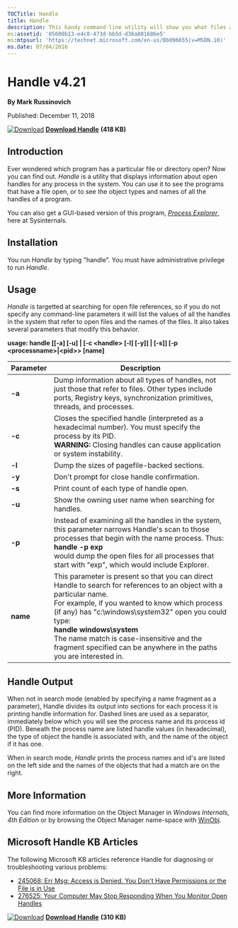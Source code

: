 ```yaml
--- 
TOCTitle: Handle
title: Handle
description: This handy command-line utility will show you what files are open by which processes, and much more.
ms:assetid: '05600b13-e4c8-473d-bb5d-d36a881686e5'
ms:mtpsurl: 'https://technet.microsoft.com/en-us/Bb896655(v=MSDN.10)'
ms.date: 07/04/2016
---
```


Handle v4.21
============

**By Mark Russinovich**

Published: December 11, 2018

[![Download](/media/landing/sysinternals/download_sm.png)](https://download.sysinternals.com/files/Handle.zip) [**Download Handle**](https://download.sysinternals.com/files/Handle.zip) **(418 KB)**


## Introduction

Ever wondered which program has a particular file or directory open? Now
you can find out. *Handle* is a utility that displays information about
open handles for any process in the system. You can use it to see the
programs that have a file open, or to see the object types and names of
all the handles of a program.

You can also get a GUI-based version of this program, [*Process Explorer*](process-explorer.md),
here at Sysinternals.  

## Installation

You run *Handle* by typing "handle". You must have administrative
privilege to run *Handle*.  

## Usage

*Handle* is targetted at searching for open file references, so if you
do not specify any command-line parameters it will list the values of
all the handles in the system that refer to open files and the names of
the files. It also takes several parameters that modify this behavior.

**usage: handle \[\[-a\] \[-u\] | \[-c &lt;handle&gt; \[-l\] \[-y\]\] |
\[-s\]\] \[-p &lt;processname&gt;|&lt;pid&gt;&gt; \[name\]**

|Parameter  |Description  |
|---------|---------|
| **-a** | Dump information about all types of handles, not just those that refer to files. Other types include ports, Registry keys, synchronization primitives, threads, and processes.|
| **-c** | Closes the specified handle (interpreted as a hexadecimal number). You must specify the process by its PID.<br />**WARNING:** Closing handles can cause application or system instability.|
| **-l** | Dump the sizes of pagefile-backed sections. |
| **-y** | Don't prompt for close handle confirmation. |
| **-s** | Print count of each type of handle open. |
| **-u** | Show the owning user name when searching for handles. |
| **-p** | Instead of examining all the handles in the system, this parameter narrows Handle's scan to those processes that begin with the name process. Thus:<br /> **handle -p exp**<br /> would dump the open files for all processes that start with "exp", which would include Explorer. |
| **name** | This parameter is present so that you can direct Handle to search for references to an object with a particular name.<br /> For example, if you wanted to know which process (if any) has "c:\windows\system32" open you could type:<br /> **handle windows\system**<br />The name match is case-insensitive and the fragment specified can be anywhere in the paths you are interested in. |

## Handle Output

When not in search mode (enabled by specifying a name fragment as a
parameter), Handle divides its output into sections for each process it
is printing handle information for. Dashed lines are used as a
separator, immediately below which you will see the process name and its
process id (PID). Beneath the process name are listed handle values (in
hexadecimal), the type of object the handle is associated with, and the
name of the object if it has one.

When in search mode, *Handle* prints the process names and id's are
listed on the left side and the names of the objects that had a match
are on the right.  
  

## More Information

You can find more information on the Object Manager in *Windows
Internals, 4th Edition* or by browsing the Object Manager name-space
with
[WinObj](winobj.md).  
  

## Microsoft Handle KB Articles

The following Microsoft KB articles reference Handle for diagnosing or
troubleshooting various problems:

-   [245068: Err Msg: Access is Denied. You Don't Have Permissions or
    the File is in Use](http://support.microsoft.com/kb/245068)
-   [276525: Your Computer May Stop Responding When You Monitor Open
    Handles](http://support.microsoft.com/kb/276525)  
      

[![Download](/media/landing/sysinternals/download_sm.png)](https://download.sysinternals.com/files/Handle.zip) [**Download Handle**](https://download.sysinternals.com/files/Handle.zip) **(310 KB)**
